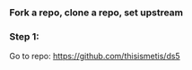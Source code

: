### Fork a repo, clone a repo, set upstream

### Step 1:
Go to repo:  https://github.com/thisismetis/ds5

